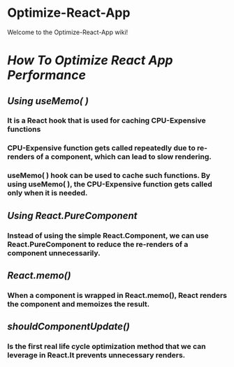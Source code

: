 # Optimize-React-App
Welcome to the Optimize-React-App wiki!

# _How To Optimize React App Performance_

## _Using useMemo( )_
### It is a React hook that is used for caching CPU-Expensive functions
### CPU-Expensive function gets called repeatedly due to re-renders of a component, which can lead to slow rendering.
### useMemo( ) hook can be used to cache such functions. By using useMemo( ), the CPU-Expensive function gets called only when it is needed.

 ## _Using React.PureComponent_
### Instead of using the simple React.Component, we can use React.PureComponent to reduce the re-renders of a component unnecessarily.

## _React.memo()_
### When a component is wrapped in React.memo(), React renders the component and memoizes the result.

##  _shouldComponentUpdate()_
### Is the first real life cycle optimization method that we can leverage in React.It prevents unnecessary renders.
